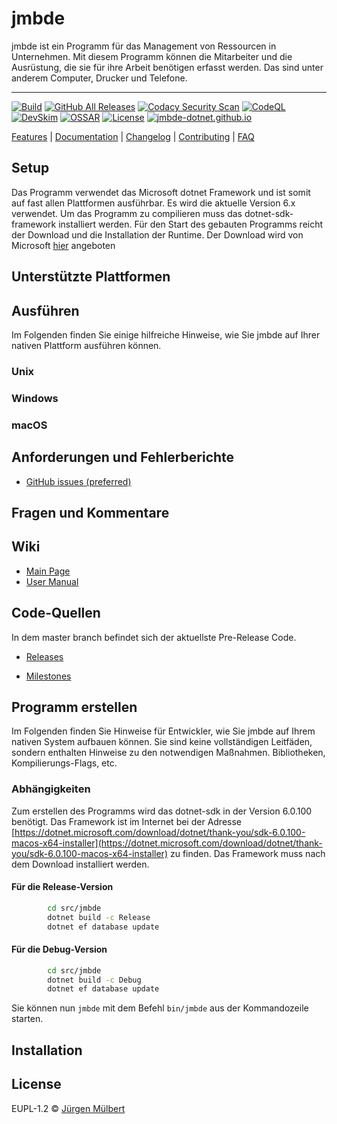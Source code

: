 <!--
SPDX-FileCopyrightText: 2021-2023 Jürgen Mülbert <juergen.muelbert@gmail.com>

SPDX-License-Identifier: CC-BY-4.0
-->

# jmbde

jmbde ist ein Programm für das Management von Ressourcen in Unternehmen. Mit diesem Programm können
die Mitarbeiter und die Ausrüstung, die sie für ihre Arbeit benötigen erfasst werden. Das sind unter
anderem Computer, Drucker und Telefone.

---

[![Build][ci-badge]][ci-url]
[![GitHub All Releases](https://img.shields.io/github/downloads/jmuelbert/jmbde-dotnet/total?label=downloads%40all)](https://github.com/jmuelbert/jmbde-dotnet/releases)
[![Codacy Security Scan](https://github.com/jmuelbert/jmbde-dotnet/actions/workflows/codacy-analysis.yml/badge.svg)](https://github.com/jmuelbert/jmbde-dotnet/actions/workflows/codacy-analysis.yml)
[![CodeQL](https://github.com/jmuelbert/jmbde-dotnet/actions/workflows/codeql-analysis.yml/badge.svg)](https://github.com/jmuelbert/jmbde-dotnet/actions/workflows/codeql-analysis.yml)
[![DevSkim](https://github.com/jmuelbert/jmbde-dotnet/actions/workflows/devskim-analysis.yml/badge.svg)](https://github.com/jmuelbert/jmbde-dotnet/actions/workflows/devskim-analysis.yml)
[![OSSAR](https://github.com/jmuelbert/jmbde-dotnet/actions/workflows/ossar-analysis.yml/badge.svg)](https://github.com/jmuelbert/jmbde-dotnet/actions/workflows/ossar-analysis.yml)
[![License](https://img.shields.io/github/license/jmuelbert/jmbde-dotnet)](https://github.com/jmuelbert/jmbde-dotnet/blob/master/LICENSE)
[![jmbde-dotnet.github.io][docs-badge]][docs]

[Features](https://github.com/jmuelbert/jmbde-aspnet) |
[Documentation](https://jmuelbert.github.io/jmbde-dotnet/) | [Changelog](CHANGELOG.md) |
[Contributing](CONTRIBUTING.md) | [FAQ](https://github.com/jmuelbert/jmbde-dotnet/wiki/FAQ)

## Setup

Das Programm verwendet das Microsoft dotnet Framework und ist somit auf fast allen Plattformen
ausführbar. Es wird die aktuelle Version 6.x verwendet. Um das Programm zu compilieren muss das
dotnet-sdk-framework installiert werden. Für den Start des gebauten Programms reicht der Download
und die Installation der Runtime. Der Download wird von Microsoft
[hier](hhttps://dotnet.microsoft.com/download/dotnet/6.0) angeboten

## Unterstützte Plattformen

## Ausführen

Im Folgenden finden Sie einige hilfreiche Hinweise, wie Sie jmbde auf Ihrer nativen Plattform
ausführen können.

### Unix

### Windows

### macOS

## Anforderungen und Fehlerberichte

- [GitHub issues (preferred)](https://github.com/jmuelbert/jmbde-dotnet/issues)

## Fragen und Kommentare

## Wiki

- [Main Page](https://github.com/jmuelbert/jmbde-dotnet/wiki)
- [User Manual](http://jmuelbert.github.io/jmbde-dotnet/)

## Code-Quellen

In dem master branch befindet sich der aktuellste Pre-Release Code.

- [Releases](https://github.com/jmuelbert/jmbde-dotnet/releases)

- [Milestones](https://github.com/jmuelbert/jmbde-dotnet/milestones)

## Programm erstellen

Im Folgenden finden Sie Hinweise für Entwickler, wie Sie jmbde auf Ihrem nativen System aufbauen
können. Sie sind keine vollständigen Leitfäden, sondern enthalten Hinweise zu den notwendigen
Maßnahmen. Bibliotheken, Kompilierungs-Flags, etc.

### Abhängigkeiten

Zum erstellen des Programms wird das dotnet-sdk in der Version 6.0.100 benötigt. Das Framework ist
im Internet bei der Adresse
[https://dotnet.microsoft.com/download/dotnet/thank-you/sdk-6.0.100-macos-x64-installer](https://dotnet.microsoft.com/download/dotnet/thank-you/sdk-6.0.100-macos-x64-installer)
zu finden. Das Framework muss nach dem Download installiert werden.

#### Für die Release-Version

```bash
        cd src/jmbde
        dotnet build -c Release
        dotnet ef database update

```

#### Für die Debug-Version

```bash
        cd src/jmbde
        dotnet build -c Debug
        dotnet ef database update

```

Sie können nun `jmbde` mit dem Befehl `bin/jmbde` aus der Kommandozeile starten.

## Installation

## License

EUPL-1.2 © [Jürgen Mülbert](https://github.com/jmuelbert/jmbde-dotnet/blob/master/LICENSE)

<!-- MARKDOWN LINKS & IMAGES -->
<!-- https://www.markdownguide.org/basic-syntax/#reference-style-links -->

[docs-badge]: https://img.shields.io/badge/Docs-github.io-blue
[docs]: https://jmuelbert.github.io/jmbde-QT/
[ci-badge]: https://github.com/jmuelbert/jmbde-dotnet/actions/workflows/ci.yml/badge.svg
[ci-url]: https://github.com/jmuelbert/jmbde-dotnet/actions/workflows/ci.yml
